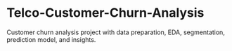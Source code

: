 # Telco-Customer-Churn-Analysis
Customer churn analysis project with data preparation, EDA, segmentation, prediction model, and insights.
